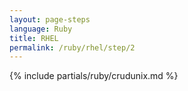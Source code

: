 ```yaml
---
layout: page-steps
language: Ruby
title: RHEL
permalink: /ruby/rhel/step/2
---
```


{% include partials/ruby/crudunix.md %}

